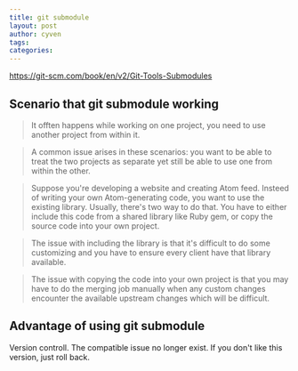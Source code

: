 ```yaml
---
title: git submodule
layout: post
author: cyven
tags:
categories:
---
```


https://git-scm.com/book/en/v2/Git-Tools-Submodules

## Scenario that git submodule working

> It offten happens while working on one project, you need to use another project from within it.

>  A common issue arises in these scenarios: you want to be able to treat the two projects as separate yet still be able to use one from within the other.

> Suppose you're developing a website and creating Atom feed. Insteed of writing your own Atom-generating code, you want to use the existing library. Usually, there's two way to do that. You have to either include this code from a shared library like Ruby gem, or copy the source code into your own project.

> The issue with including the library is that it's difficult to do some customizing and you have to ensure every client have that library available.

> The issue with copying the code into your own project is that you may have to do the merging job manually when any custom changes encounter the available upstream changes which will be difficult.

## Advantage of using git submodule

Version controll. The compatible issue no longer exist. If you don't like this version, just roll back.


